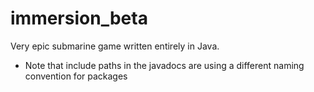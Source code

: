 # immersion_beta

Very epic submarine game written entirely in Java.
* Note that include paths in the javadocs are using a different naming convention for packages
